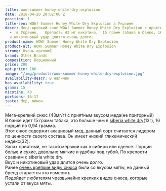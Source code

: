 ```yaml
---
title: wow-summer-honey-white-dry-explosion
date: 2018-04-20 20:02:00 Z
position: 1
title-seo: WOW! Summer Honey White Dry Explosion в Украине
descr: Мега-крепкий снюс WOW! Summer Honey White Dry Explosion с приятным вкусом меда
  -  в Украине.   Крепость 43 мг никотина,  15 грамм табака в банке, 16 порций.  Вкус
  и никотиновый удар длится очень долго.
product-name: WOW! Summer Honey White Dry Explosion
product-alt: WOW! Summer Honey White Dry Explosion
strong: Очень крепкий
brand: Other Brands
composition: Порционный
price: 200
opt-price: 186
image: "/img/products/wow-summer-honey-white-dry-explosion.jpg"
availability-descr: В наличии
has_availability: true
gramm: 15
nicotine: 43
portions: 16-17
taste: Мед, лимон
---
```


Мега-крепкий снюс (43мг/г) с приятным вкусом меда(не приторный)<br>
В банке идет 15 грамм табака, это больше чем в [siberia white dry](/siberia-white)(13г), 16 порций по 0,94 грамма.<br>
Этот снюс содержит акациевый мед, данный сорт считается лидером по ценности своего состава. Он имеет низкий гликемический индекс(32).<br>
Запах приятный, не такой мерзкий как в сибири или оденсе. Порции белые и сухие, довольно мягкие и удобны под губой. По крепости сравним с siberia white dry.<br>
Вкус и никотиновый удар длится очень долго.<br>
Ранее [очень крепкие виды снюса](/ultra-strong) были со вкусом мяты, но данный бренд старается это изменить.<br>
Подойдет любителям чрезвычайно крепких видов снюса, которые устали от вкуса мяты.